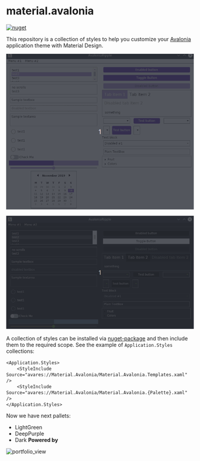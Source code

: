 # material.avalonia

[![nuget](https://img.shields.io/badge/material-nuget-%2303A9F4)](https://www.nuget.org/packages/Material.Avalonia/)

This repository is a collection of styles to help you customize your [Avalonia](https://github.com/AvaloniaUI/Avalonia) application theme with Material Design.

![](Images/DeepPurple.gif)

![](Images/Dark.gif)

A collection of styles can be installed via [nuget-package](https://www.nuget.org/packages/Material.Avalonia/) and then include them to the required scope. See the example of `Application.Styles` collections:

```xaml
<Application.Styles>        
    <StyleInclude Source="avares://Material.Avalonia/Material.Avalonia.Templates.xaml" />
    <StyleInclude Source="avares://Material.Avalonia/Material.Avalonia.{Palette}.xaml" />
</Application.Styles>
```

Now we have next pallets:
- LightGreen
- DeepPurple
- Dark
**Powered by**

<img width="400" alt="portfolio_view" src="https://github.com/CreateLab/MessageBox.Avalonia/blob/master/Images/jetbrains-variant-4.png">
